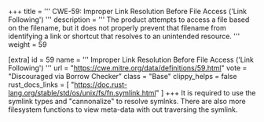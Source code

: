 +++
title = '''
CWE-59: Improper Link Resolution Before File Access ('Link Following')
'''
description	= '''
The product attempts to access a file based on the filename, but it does not properly prevent that filename from identifying a link or shortcut that resolves to an unintended resource.
'''
weight = 59

[extra]
id = 59
name = '''
Improper Link Resolution Before File Access ('Link Following')
'''
url = "https://cwe.mitre.org/data/definitions/59.html"
vote = "Discouraged via Borrow Checker"
class = "Base"
clippy_helps = false
rust_docs_links = [
	"https://doc.rust-lang.org/stable/std/os/unix/fs/fn.symlink.html"
]
+++
It is required to use the symlink types and "cannonalize" to resolve symlnks. There are also more filesystem functions to view meta-data with out traversing the symlink.